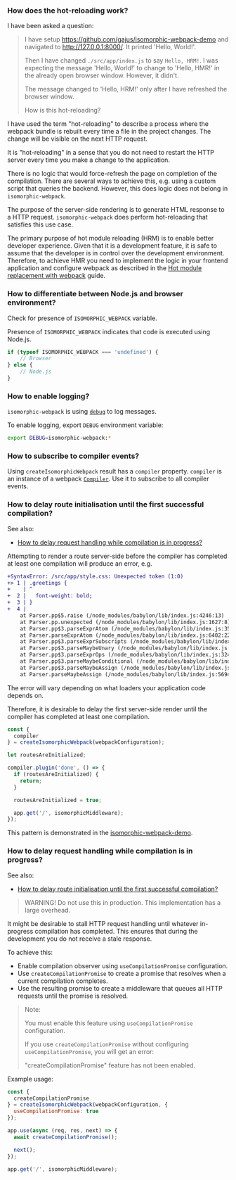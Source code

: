 ### How does the hot-reloading work?

I have been asked a question:

> I have setup https://github.com/gajus/isomorphic-webpack-demo and
> navigated to http://127.0.0.1:8000/. It printed 'Hello, World!'.
>
> Then I have changed `./src/app/index.js` to say `Hello, HRM!`.
> I was expecting the message 'Hello, World!' to change to 'Hello, HMR!'
> in the already open browser window. However, it didn't.
>
> The message changed to 'Hello, HRM!' only after I have refreshed the browser window.
>
> How is this hot-reloading?

I have used the term "hot-reloading" to describe a process where the webpack
bundle is rebuilt every time a file in the project changes. The change will be
visible on the next HTTP request.

It is "hot-reloading" in a sense that you do not need to restart the HTTP
server every time you make a change to the application.

There is no logic that would force-refresh the page on completion of the compilation.
There are several ways to achieve this, e.g. using a custom script that queries the backend.
However, this does logic does not belong in `isomorphic-webpack`.

The purpose of the server-side rendering is to generate HTML response to a HTTP request.
`isomorphic-webpack` does perform hot-reloading that satisfies this use case.

The primary purpose of hot module reloading (HRM) is to enable better
developer experience. Given that it is a development feature, it is safe to assume
that the developer is in control over the development environment.
Therefore, to achieve HMR you need to implement the logic in your frontend application
and configure webpack as described in the [Hot module replacement with webpack](https://github.com/webpack/docs/wiki/hot-module-replacement-with-webpack) guide.

### How to differentiate between Node.js and browser environment?

Check for presence of `ISOMORPHIC_WEBPACK` variable.

Presence of `ISOMORPHIC_WEBPACK` indicates that code is executed using Node.js.

```js
if (typeof ISOMORPHIC_WEBPACK === 'undefined') {
	// Browser
} else {
	// Node.js
}
```

### How to enable logging?

`isomorphic-webpack` is using [`debug`](https://www.npmjs.com/package/debug) to log messages.

To enable logging, export `DEBUG` environment variable:

```sh
export DEBUG=isomorphic-webpack:*
```

### How to subscribe to compiler events?

Using `createIsomorphicWebpack` result has a `compiler` property. `compiler` is an instance of a webpack [`Compiler`](https://webpack.github.io/docs/node.js-api.html#compiler). Use it to subscribe to all compiler events.

### How to delay route initialisation until the first successful compilation?

See also:

* [How to delay request handling while compilation is in progress?](#isomorphic-webpack-faq-how-to-delay-request-handling-while-compilation-is-in-progress)

Attempting to render a route server-side before the compiler has completed at least one compilation will produce an error, e.g.

```diff
+SyntaxError: /src/app/style.css: Unexpected token (1:0)
+> 1 | .greetings {
+    | ^
+  2 |   font-weight: bold;
+  3 | }
+  4 |
    at Parser.pp$5.raise (/node_modules/babylon/lib/index.js:4246:13)
    at Parser.pp.unexpected (/node_modules/babylon/lib/index.js:1627:8)
    at Parser.pp$3.parseExprAtom (/node_modules/babylon/lib/index.js:3586:12)
    at Parser.parseExprAtom (/node_modules/babylon/lib/index.js:6402:22)
    at Parser.pp$3.parseExprSubscripts (/node_modules/babylon/lib/index.js:3331:19)
    at Parser.pp$3.parseMaybeUnary (/node_modules/babylon/lib/index.js:3311:19)
    at Parser.pp$3.parseExprOps (/node_modules/babylon/lib/index.js:3241:19)
    at Parser.pp$3.parseMaybeConditional (/node_modules/babylon/lib/index.js:3218:19)
    at Parser.pp$3.parseMaybeAssign (/node_modules/babylon/lib/index.js:3181:19)
    at Parser.parseMaybeAssign (/node_modules/babylon/lib/index.js:5694:20)
```

The error will vary depending on what loaders your application code depends on.

Therefore, it is desirable to delay the first server-side render until the compiler has completed at least one compilation.

```js
const {
  compiler
} = createIsomorphicWebpack(webpackConfiguration);

let routesAreInitialized;

compiler.plugin('done', () => {
  if (routesAreInitialized) {
    return;
  }

  routesAreInitialized = true;

  app.get('/', isomorphicMiddleware);
});

```

This pattern is demonstrated in the [isomorphic-webpack-demo](https://github.com/gajus/isomorphic-webpack-demo/blob/master/src/bin/server.js#L29-L43).

### How to delay request handling while compilation is in progress?

See also:

* [How to delay route initialisation until the first successful compilation?](#isomorphic-webpack-faq-how-to-delay-route-initialisation-until-the-first-successful-compilation)

> WARNING! Do not use this in production. This implementation has a large overhead.

It might be desirable to stall HTTP request handling until whatever in-progress compilation has completed.
This ensures that during the development you do not receive a stale response.

To achieve this:

* Enable compilation observer using `useCompilationPromise` configuration.
* Use `createCompilationPromise` to create a promise that resolves when a current compilation completes.
* Use the resulting promise to create a middleware that queues all HTTP requests until the promise is resolved.

> Note:
>
> You must enable this feature using `useCompilationPromise` configuration.
>
> If you use `createCompilationPromise` without configuring `useCompilationPromise`,
> you will get an error:
>
> "createCompilationPromise" feature has not been enabled.

Example usage:

```js
const {
  createCompilationPromise
} = createIsomorphicWebpack(webpackConfiguration, {
  useCompilationPromise: true
});

app.use(async (req, res, next) => {
  await createCompilationPromise();

  next();
});

app.get('/', isomorphicMiddleware);

```
